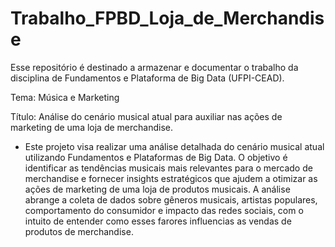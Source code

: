 # Trabalho_FPBD_Loja_de_Merchandise
Esse repositório é destinado a armazenar e documentar o trabalho da disciplina de Fundamentos e Plataforma de Big Data (UFPI-CEAD).
  
  Tema: Música e Marketing
  
  Título: Análise do cenário musical atual para auxiliar nas ações de marketing de uma loja de merchandise. 
  - Este projeto visa realizar uma análise detalhada do cenário musical atual utilizando Fundamentos e Plataformas de Big Data. O objetivo é identificar as tendências musicais mais relevantes para o mercado de merchandise e fornecer insights estratégicos que ajudem a otimizar as ações de marketing de uma loja de produtos musicais. A análise abrange a coleta de dados sobre gêneros musicais, artistas populares, comportamento do consumidor e impacto das redes sociais, com o intuito de entender como esses farores influencias as vendas de produtos de merchandise.
  
 
   
      
    



